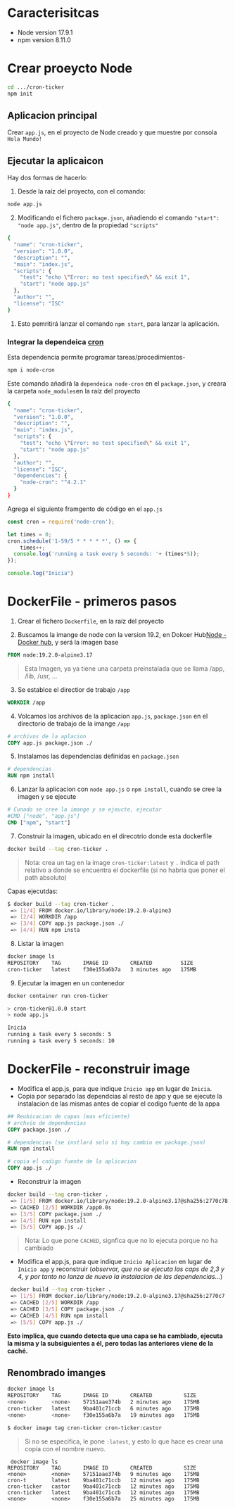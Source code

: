 # Caracterisitcas

- Node version 17.9.1
- npm version 8.11.0

# Crear proeycto Node

```bash
cd .../cron-ticker
npm init
```

## Aplicacion principal

Crear `app.js`, en el proyecto de Node creado y que muestre por consola `Hola Mundo!`


## Ejecutar la aplicaicon

Hay dos formas de hacerlo:

1. Desde la raíz del proyecto, con el comando:
```bash
node app.js
```

2. Modificando el fichero `package.json`, añadiendo el comando `"start": "node app.js"`, dentro de la propiedad `"scripts"`
```bash
{
  "name": "cron-ticker",
  "version": "1.0.0",
  "description": "",
  "main": "index.js",
  "scripts": {
    "test": "echo \"Error: no test specified\" && exit 1",
    "start": "node app.js"
  },
  "author": "",
  "license": "ISC"
}
```
  1. Esto pemritirá lanzar el comando `npm start`, para lanzar la aplicación.

### Integrar la dependeica [cron](https://www.npmjs.com/package/node-cron)

Esta dependencia permite programar tareas/procedimientos-

```bash
npm i node-cron
```

Este comando añadirá la `dependeica node-cron` en el `package.json`, y creara la carpeta `node_modules`en la raíz del proyecto

```bash
{
  "name": "cron-ticker",
  "version": "1.0.0",
  "description": "",
  "main": "index.js",
  "scripts": {
    "test": "echo \"Error: no test specified\" && exit 1",
    "start": "node app.js"
  },
  "author": "",
  "license": "ISC",
  "dependencies": {
    "node-cron": "^4.2.1"
  }
}
```

Agrega el siguiente framgento de código en el `app.js`

```js
const cron = require('node-cron');

let times = 0;
cron.schedule('1-59/5 * * * * *', () => {
    times++;
  console.log('running a task every 5 seconds: '+ (times*5));
});

console.log("Inicia")
```

# DockerFile - primeros pasos

1. Crear el fichero `Dockerfile`, en la raíz del proyecto

2. Buscamos la imange de node con la version 19.2, en Dokcer Hub[Node - Docker hub](https://hub.docker.com/_/node), y será la imagen base

```dockerfile
FROM node:19.2.0-alpine3.17
```

> Esta Imagen, ya ya tiene una carpeta preinstalada que se llama /app, /lib, /usr, ...

3. Se establce el directior de trabajo `/app`

```dockerfile
WORKDIR /app
```

4. Volcamos los archivos de la aplicacion `app.js`, `package.json` en el directorio de trabajo de la imange `/app`

```dockerfile
# archivos de la aplacion
COPY app.js package.json ./
```

5. Instalamos las dependencias definidas en `package.json`

```dockerfile
# dependencias
RUN npm install
```

6. Lanzar la aplicacion con `node app.js` o `npm install`, cuando se cree la imagen y se ejecute

```dockerfile
# Cunado se cree la imange y se ejeucte, ejecutar
#CMD ["node", "app.js"]
CMD ["npm", "start"]
```

7. Construir la imagen, ubicado en el direcotrio donde esta dockerfile

```bash
docker build --tag cron-ticker .
```
> Nota: crea un tag en la image `cron-ticker:latest` y `.` indica el path relativo a donde se encuentra el dockerfile (si no habria que poner el path absoluto)

Capas ejecutdas:
```bash
$ docker build --tag cron-ticker .
 => [1/4] FROM docker.io/library/node:19.2.0-alpine3
 => [2/4] WORKDIR /app
 => [3/4] COPY app.js package.json ./
 => [4/4] RUN npm insta                                           
 ```

8. Listar la imagen

```bash
docker image ls
REPOSITORY    TAG       IMAGE ID       CREATED         SIZE
cron-ticker   latest    f30e155a6b7a   3 minutes ago   175MB
```

9. Ejecutar la imagen en un contenedor

```bash
docker container run cron-ticker

> cron-ticker@1.0.0 start
> node app.js

Inicia
running a task every 5 seconds: 5
running a task every 5 seconds: 10
```

# DockerFile - reconstruir image

- Modifica el app.js, para que indique `Inicio app` en lugar de `Inicia`.
- Copia por separado las dependcias al resto de app y que se ejecute la instalacion de las mismas antes de copiar el codigo fuente de la appa

```dockerfile
## Reubicacion de capas (mas eficiente)
# archvio de dependencias
COPY package.json ./

# dependencias (se instlará solo si hay cambio en package.json)
RUN npm install

# copia el codigo fuente de la aplicacion
COPY app.js ./
```
- Reconstruir la imagen

```bash
docker build --tag cron-ticker .                                                                                0.0s
 => [1/5] FROM docker.io/library/node:19.2.0-alpine3.17@sha256:2770c78                                             
 => CACHED [2/5] WORKDIR /app0.0s
 => [3/5] COPY package.json ./  
 => [4/5] RUN npm install
 => [5/5] COPY app.js ./   
```
> Nota: Lo que pone `CACHED`, signfica que no lo ejecuta porque no ha cambiado

- Modifica el app.js, para que indique `Inicio Aplicacion` en lugar de `Inicio app` y reconstruir (_observar, que no se ejecuta las caps  de 2,3 y 4, y por tanto no lanza de nuevo la instalacion de las dependencias..._)

```bash
 docker build --tag cron-ticker .
 => [1/5] FROM docker.io/library/node:19.2.0-alpine3.17@sha256:2770c7
 => CACHED [2/5] WORKDIR /app
 => CACHED [3/5] COPY package.json ./
 => CACHED [4/5] RUN npm install
 => [5/5] COPY app.js ./
```

**Esto implica, que cuando detecta que una capa se ha cambiado, ejecuta la misma y la subsiguientes a él, pero todas las anteriores viene de la caché.**

## Renombrado imanges

```bash
docker image ls
REPOSITORY    TAG       IMAGE ID       CREATED          SIZE
<none>        <none>    57151aae374b   2 minutes ago    175MB
cron-ticker   latest    9ba401c71ccb   6 minutes ago    175MB
<none>        <none>    f30e155a6b7a   19 minutes ago   175MB
```

```bash
$ docker image tag cron-ticker cron-ticker:castor
```
> Si no se especifica, le pone `:latest`, y esto lo que hace es crear una copia con el nombre nuevo.

```bashcron-t
 docker image ls
REPOSITORY    TAG       IMAGE ID       CREATED          SIZE
<none>        <none>    57151aae374b   9 minutes ago    175MB
cron-t        latest    9ba401c71ccb   12 minutes ago   175MB
cron-ticker   castor    9ba401c71ccb   12 minutes ago   175MB
cron-ticker   latest    9ba401c71ccb   12 minutes ago   175MB
<none>        <none>    f30e155a6b7a   25 minutes ago   175MB
```